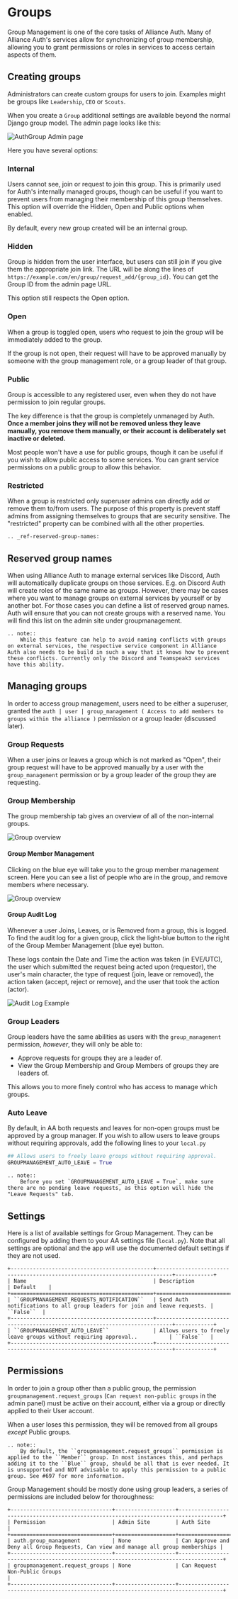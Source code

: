 # Groups

Group Management is one of the core tasks of Alliance Auth. Many of Alliance Auth's services allow for synchronizing of group membership, allowing you to grant permissions or roles in services to access certain aspects of them.

## Creating groups

Administrators can create custom groups for users to join. Examples might be groups like `Leadership`, `CEO` or `Scouts`.

When you create a `Group` additional settings are available beyond the normal Django group model. The admin page looks like this:

![AuthGroup Admin page](/_static/images/features/core/groupmanagement/group-admin.png)

Here you have several options:

### Internal

Users cannot see, join or request to join this group. This is primarily used for Auth's internally managed groups, though can be useful if you want to prevent users from managing their membership of this group themselves. This option will override the Hidden, Open and Public options when enabled.

By default, every new group created will be an internal group.

### Hidden

Group is hidden from the user interface, but users can still join if you give them the appropriate join link. The URL will be along the lines of `https://example.com/en/group/request_add/{group_id}`. You can get the Group ID from the admin page URL.

This option still respects the Open option.

### Open

When a group is toggled open, users who request to join the group will be immediately added to the group.

If the group is not open, their request will have to be approved manually by someone with the group management role, or a group leader of that group.

### Public

Group is accessible to any registered user, even when they do not have permission to join regular groups.

The key difference is that the group is completely unmanaged by Auth. **Once a member joins they will not be removed unless they leave manually, you remove them manually, or their account is deliberately set inactive or deleted.**

Most people won't have a use for public groups, though it can be useful if you wish to allow public access to some services. You can grant service permissions on a public group to allow this behavior.

### Restricted

When a group is restricted only superuser admins can directly add or remove them to/from users. The purpose of this property is prevent staff admins from assigning themselves to groups that are security sensitive. The "restricted" property can be combined with all the other properties.

```eval_rst
.. _ref-reserved-group-names:
```

## Reserved group names

When using Alliance Auth to manage external services like Discord, Auth will automatically duplicate groups on those services. E.g. on Discord Auth will create roles of the same name as groups. However, there may be cases where you want to manage groups on external services by yourself or by another bot. For those cases you can define a list of reserved group names. Auth will ensure that you can not create groups with a reserved name. You will find this list on the admin site under groupmanagement.

```eval_rst
.. note::
    While this feature can help to avoid naming conflicts with groups on external services, the respective service component in Alliance Auth also needs to be build in such a way that it knows how to prevent these conflicts. Currently only the Discord and Teamspeak3 services have this ability.
```

## Managing groups

In order to access group management, users need to be either a superuser, granted the `auth | user | group_management ( Access to add members to groups within the alliance )` permission or a group leader (discussed later).

### Group Requests

When a user joins or leaves a group which is not marked as "Open", their group request will have to be approved manually by a user with the `group_management` permission or by a group leader of the group they are requesting.

### Group Membership

The group membership tab gives an overview of all of the non-internal groups.

![Group overview](/_static/images/features/core/groupmanagement/group-membership.png)

#### Group Member Management

Clicking on the blue eye will take you to the group member management screen. Here you can see a list of people who are in the group, and remove members where necessary.

![Group overview](/_static/images/features/core/groupmanagement/group-member-management.png)

#### Group Audit Log

Whenever a user Joins, Leaves, or is Removed from a group, this is logged. To find the audit log for a given group, click the light-blue button to the right of the Group Member Management (blue eye) button.

These logs contain the Date and Time the action was taken (in EVE/UTC), the user which submitted the request being acted upon (requestor), the user's main character, the type of request (join, leave or removed), the action taken (accept, reject or remove), and the user that took the action (actor).

![Audit Log Example](/_static/images/features/core/groupmanagement/group_audit_log.png)

### Group Leaders

Group leaders have the same abilities as users with the `group_management` permission, _however_, they will only be able to:

- Approve requests for groups they are a leader of.
- View the Group Membership and Group Members of groups they are leaders of.

This allows you to more finely control who has access to manage which groups.

### Auto Leave

By default, in AA both requests and leaves for non-open groups must be approved by a group manager. If you wish to allow users to leave groups without requiring approvals, add the following lines to your `local.py`

```python
## Allows users to freely leave groups without requiring approval.
GROUPMANAGEMENT_AUTO_LEAVE = True
```

```eval_rst
.. note::
    Before you set `GROUPMANAGEMENT_AUTO_LEAVE = True`, make sure there are no pending leave requests, as this option will hide the "Leave Requests" tab.
```

## Settings

Here is a list of available settings for Group Management. They can be configured by adding them to your AA settings file (``local.py``).
Note that all settings are optional and the app will use the documented default settings if they are not used.

```eval_rst
+---------------------------------------------+---------------------------------------------------------------------------+------------+
| Name                                        | Description                                                               | Default    |
+=============================================+===========================================================================+============+
| ``GROUPMANAGEMENT_REQUESTS_NOTIFICATION``   | Send Auth notifications to all group leaders for join and leave requests. | ``False``  |
+---------------------------------------------+---------------------------------------------------------------------------+------------+
| ``GROUPMANAGEMENT_AUTO_LEAVE``              | Allows users to freely leave groups without requiring approval..          | ``False``  |
+---------------------------------------------+---------------------------------------------------------------------------+------------+
```

## Permissions

In order to join a group other than a public group, the permission `groupmanagement.request_groups` (`Can request non-public groups` in the admin panel) must be active on their account, either via a group or directly applied to their User account.

When a user loses this permission, they will be removed from all groups _except_ Public groups.

```eval_rst
.. note::
    By default, the ``groupmanagement.request_groups`` permission is applied to the ``Member`` group. In most instances this, and perhaps adding it to the ``Blue`` group, should be all that is ever needed. It is unsupported and NOT advisable to apply this permission to a public group. See #697 for more information.
```

Group Management should be mostly done using group leaders, a series of permissions are included below for thoroughness:

```eval_rst
+--------------------------------+-------------------+------------------------------------------------------------------------------------+
| Permission                     | Admin Site        | Auth Site                                                                          |
+================================+===================+====================================================================================+
| auth.group_management          | None              | Can Approve and Deny all Group Requests, Can view and manage all group memberships |
+--------------------------------+-------------------+------------------------------------------------------------------------------------+
| groupmanagement.request_groups | None              | Can Request Non-Public Groups                                                      |
+--------------------------------+-------------------+------------------------------------------------------------------------------------+
```
